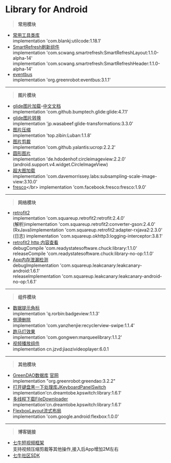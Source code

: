 # Library for Android


> **常用模块**
- [常用工具类库](https://github.com/Blankj/AndroidUtilCode)</br>
 implementation 'com.blankj:utilcode:1.18.1'</br>
- [SmartRefresh刷新组件](https://github.com/scwang90/SmartRefreshLayout/blob/master/art/md_property.md)</br>
implementation 'com.scwang.smartrefresh:SmartRefreshLayout:1.1.0-alpha-14'</br>
implementation 'com.scwang.smartrefresh:SmartRefreshHeader:1.1.0-alpha-14'</br>
- [eventbus ](https://github.com/greenrobot/EventBus)</br>
implementation 'org.greenrobot:eventbus:3.1.1'</br>

---

> **图片模块**
>
- [glide图片加载](https://github.com/bumptech/glide)-[中文文档](https://muyangmin.github.io/glide-docs-cn/doc/getting-started.html)</br>
implementation 'com.github.bumptech.glide:glide:4.7.1'</br>
- [glide图片转换](https://github.com/wasabeef/glide-transformations)</br>
implementation 'jp.wasabeef:glide-transformations:3.3.0'</br>
- [图片压缩](https://github.com/Curzibn/Luban)</br>
 implementation 'top.zibin:Luban:1.1.8'</br>
- [图片剪裁](https://github.com/Yalantis/uCrop)</br>
implementation 'com.github.yalantis:ucrop:2.2.2'</br>
- [圆形图片](https://github.com/hdodenhof/CircleImageView)</br>
implementation 'de.hdodenhof:circleimageview:2.2.0' (android.support.v4.widget.CircleImageView)</br>
- [超大图加载](https://github.com/davemorrissey/subsampling-scale-image-view)</br>
implementation 'com.davemorrissey.labs:subsampling-scale-image-view:3.10.0'</br>
- [fresco](https://www.fresco-cn.org/docs/scaling.html#_)</br>
implementation 'com.facebook.fresco:fresco:1.9.0'</br>

---

> **网络模块**
>
- [retrofit2](https://github.com/square/retrofit) </br>
  implementation 'com.squareup.retrofit2:retrofit:2.4.0'  </br>
 (解析)implementation 'com.squareup.retrofit2:converter-gson:2.4.0'</br>
 (RxJava)implementation 'com.squareup.retrofit2:adapter-rxjava2:2.3.0'</br>
 (日志) implementation 'com.squareup.okhttp3:logging-interceptor:3.8.1'</br>
- [retrofit2 http 内容查看]()  </br>
debugCompile 'com.readystatesoftware.chuck:library:1.1.0'  </br>
releaseCompile 'com.readystatesoftware.chuck:library-no-op:1.1.0'</br>
- [App内存泄漏检测](https://github.com/square/leakcanary)  </br>
debugImplementation 'com.squareup.leakcanary:leakcanary-android:1.6.1'  </br>
releaseImplementation 'com.squareup.leakcanary:leakcanary-android-no-op:1.6.1'</br>


---

> **组件模块**
- [数据提示角标](https://github.com/qstumn/BadgeView)</br>
implementation 'q.rorbin:badgeview:1.1.3'</br>
- [侧滑删除]()</br>
implementation 'com.yanzhenjie:recyclerview-swipe:1.1.4'</br>
- [跑马灯效果]()</br>
implementation 'com.gongwen:marqueelibrary:1.1.2'</br>
- [视频播放组件]()</br>
implementation cn.jzvd:jiaozivideoplayer:6.0.1</br>

---
> **其他模块**
- [GreenDAO数据库](https://github.com/greenrobot/greenDAO) [官网](http://greenrobot.org/greendao/)</br>
implementation "org.greenrobot:greendao:3.2.2"</br>
- [打开键盘黑一下处理库JKeyboardPanelSwitch](https://github.com/Jacksgong/JKeyboardPanelSwitch)</br>
implementation'cn.dreamtobe.kpswitch:library:1.6.1'</br>
- [多线程下载FileDownloader](https://github.com/lingochamp/FileDownloader)</br>
implementation'cn.dreamtobe.kpswitch:library:1.6.1'</br>
- [FlexboxLayout流式布局](https://github.com/google/flexbox-layout)</br>
implementation 'com.google.android:flexbox:1.0.0'</br>


---

> **博客链接**
- [七牛短视频框架](https://github.com/pili-engineering/PLDroidShortVideo)</br>支持视频压缩剪裁等其他操作,接入后App增加2M左右
- [七牛社区SDK](https://developer.qiniu.com/sdk#official-sdk)


